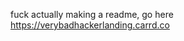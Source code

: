 fuck actually making a readme, go here https://verybadhackerlanding.carrd.co
<!---
YourLocalSatanist/YourLocalSatanist is a ✨ special ✨ repository because its `README.md` (this file) appears on your GitHub profile.
You can click the Preview link to take a look at your changes.
--->
